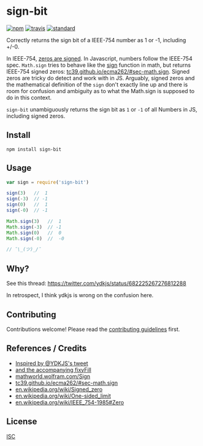 # sign-bit

[![npm][npm-image]][npm-url]
[![travis][travis-image]][travis-url]
[![standard][standard-image]][standard-url]

[npm-image]: https://img.shields.io/npm/v/sign-bit.svg?style=flat-square
[npm-url]: https://www.npmjs.com/package/sign-bit
[travis-image]: https://img.shields.io/travis/bcomnes/sign-bit.svg?style=flat-square
[travis-url]: https://travis-ci.org/bcomnes/sign-bit
[standard-image]: https://img.shields.io/badge/code%20style-standard-brightgreen.svg?style=flat-square
[standard-url]: http://npm.im/standard

Correctly returns the sign bit of a IEEE-754 number as 1 or -1, including +/-0.

In IEEE-754, [zeros are signed](https://en.wikipedia.org/wiki/Signed_zero).  In Javascript, numbers follow the IEEE-754 spec.  `Math.sign` tries to behave like the [sign](https://en.wikipedia.org/wiki/Sign_function) function in math, but returns IEEE-754 signed zeros: [tc39.github.io/ecma262/#sec-math.sign](https://tc39.github.io/ecma262/#sec-math.sign).  Signed zeros are tricky do detect and work with in JS.  Arguably, signed zeros and the mathematical definition of the `sign` don't exactly line up and there is room for confusion and ambiguity as to what the Math.sign is supposed to do in this context.

`sign-bit` unambiguously returns the sign bit as `1` or `-1` of all Numbers in JS, including signed zeros.

## Install

```
npm install sign-bit
```

## Usage

```js
var sign = require('sign-bit')

sign(3)   //  1
sign(-3)  // -1
sign(0)   //  1
sign(-0)  // -1

Math.sign(3)   //  1
Math.sign(-3)  // -1
Math.sign(0)   //  0
Math.sign(-0)  //  -0

// ¯\_(ツ)_/¯
```

## Why?

See this thread: https://twitter.com/ydkjs/status/682225267276812288

In retrospect, I think ydkjs is wrong on the confusion here.

## Contributing

Contributions welcome! Please read the [contributing guidelines](CONTRIBUTING.md) first.

## References / Credits

- [Inspired by @YDKJS's tweet](https://twitter.com/ydkjs/status/682225267276812288)
- [and the accompanying fixyFill](https://twitter.com/YDKJS/status/682226598683095040)
- [mathworld.wolfram.com/Sign](http://mathworld.wolfram.com/Sign.html)
- [tc39.github.io/ecma262/#sec-math.sign](https://tc39.github.io/ecma262/#sec-math.sign)
- [en.wikipedia.org/wiki/Signed_zero](https://en.wikipedia.org/wiki/Signed_zero)
- [en.wikipedia.org/wiki/One-sided_limit](https://en.wikipedia.org/wiki/One-sided_limit)
- [en.wikipedia.org/wiki/IEEE_754-1985#Zero](https://en.wikipedia.org/wiki/IEEE_754-1985#Zero)

## License

[ISC](LICENSE)
